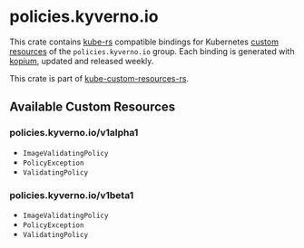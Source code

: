 <!--
SPDX-FileCopyrightText: The kube-custom-resources-rs Authors
SPDX-License-Identifier: 0BSD
 -->

# policies.kyverno.io

This crate contains [kube-rs](https://kube.rs/) compatible bindings for Kubernetes [custom resources](https://kubernetes.io/docs/tasks/extend-kubernetes/custom-resources/custom-resource-definitions/) of the `policies.kyverno.io` group. Each binding is generated with [kopium](https://github.com/kube-rs/kopium), updated and released weekly.

This crate is part of [kube-custom-resources-rs](https://github.com/metio/kube-custom-resources-rs).

## Available Custom Resources

### policies.kyverno.io/v1alpha1
- `ImageValidatingPolicy`
- `PolicyException`
- `ValidatingPolicy`
### policies.kyverno.io/v1beta1
- `ImageValidatingPolicy`
- `PolicyException`
- `ValidatingPolicy`

